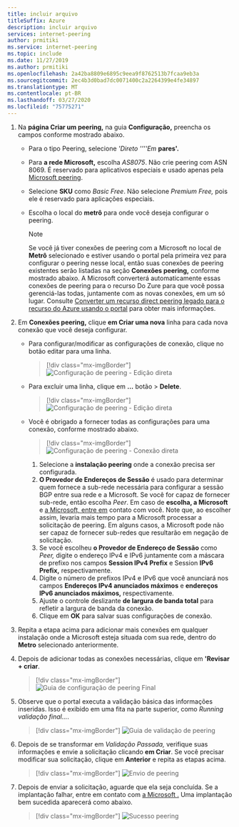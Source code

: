 ```yaml
---
title: incluir arquivo
titleSuffix: Azure
description: incluir arquivo
services: internet-peering
author: prmitiki
ms.service: internet-peering
ms.topic: include
ms.date: 11/27/2019
ms.author: prmitiki
ms.openlocfilehash: 2a42ba8809e6895c9eea9f8762513b7fcaa9eb3a
ms.sourcegitcommit: 2ec4b3d0bad7dc0071400c2a2264399e4fe34897
ms.translationtype: MT
ms.contentlocale: pt-BR
ms.lasthandoff: 03/27/2020
ms.locfileid: "75775271"
---
```

1. Na **página Criar um peering,** na guia **Configuração,** preencha os campos conforme mostrado abaixo.

    * Para o tipo Peering, selecione *'Direto ''''Em* **pares'.**
    * Para **a rede Microsoft,** escolha *AS8075*. Não crie peering com ASN 8069. É reservado para aplicativos especiais e usado apenas pela [Microsoft peering](mailto:peering@microsoft.com).
    * Selecione **SKU** como *Basic Free*. Não selecione *Premium Free,* pois ele é reservado para aplicações especiais.
    * Escolha o local do **metrô** para onde você deseja configurar o peering.

        > [!NOTE]
        > Se você já tiver conexões de peering com a Microsoft no local de **Metrô** selecionado e estiver usando o portal pela primeira vez para configurar o peering nesse local, então suas conexões de peering existentes serão listadas na seção **Conexões peering,** conforme mostrado abaixo. A Microsoft converterá automaticamente essas conexões de peering para o recurso Do Zure para que você possa gerenciá-las todas, juntamente com as novas conexões, em um só lugar. Consulte [Converter um recurso direct peering legado para o recurso do Azure usando o portal](../howto-legacy-direct-portal.md) para obter mais informações.
        >

1. Em **Conexões peering,** clique **em Criar uma nova** linha para cada nova conexão que você deseja configurar.

    * Para configurar/modificar as configurações de conexão, clique no botão editar para uma linha.

        > [!div class="mx-imgBorder"]
        > ![Configuração de peering - Edição direta](../media/setup-direct-conf-tab-edit.png)
    
    * Para excluir uma linha, clique em **...** botão > **Delete**.

        > [!div class="mx-imgBorder"]
        > ![Configuração de peering - Edição direta](../media/setup-direct-conf-tab-delete.png)

    * Você é obrigado a fornecer todas as configurações para uma conexão, conforme mostrado abaixo.

         > [!div class="mx-imgBorder"]
         > ![Configuração de peering - Conexão direta](../media/setup-direct-conf-tab-connection.png)

        1. Selecione a **instalação peering** onde a conexão precisa ser configurada.
        1. **O Provedor de Endereços de Sessão** é usado para determinar quem fornece a sub-rede necessária para configurar a sessão BGP entre sua rede e a Microsoft. Se você for capaz de fornecer sub-rede, então escolha *Peer*. Em caso de **escolha, a Microsoft** e [a Microsoft, entre em](mailto:peering@microsoft.com) contato com você. Note que, ao escolher assim, levaria mais tempo para a Microsoft processar a solicitação de peering. Em alguns casos, a Microsoft pode não ser capaz de fornecer sub-redes que resultarão em negação de solicitação.
        1. Se você escolheu **o Provedor de Endereço de Sessão** como *Peer,* digite o endereço IPv4 e IPv6 juntamente com a máscara de prefixo nos campos **Session IPv4 Prefix** e Session **IPv6 Prefix,** respectivamente.
        1. Digite o número de prefixos IPv4 e IPv6 que você anunciará nos campos **Endereços IPv4 anunciados máximos** e **endereços IPv6 anunciados máximos,** respectivamente.
        1. Ajuste o controle deslizante **de largura de banda total** para refletir a largura de banda da conexão.
        1. Clique em **OK** para salvar suas configurações de conexão.

1. Repita a etapa acima para adicionar mais conexões em qualquer instalação onde a Microsoft esteja situada com sua rede, dentro do **Metro** selecionado anteriormente.

1. Depois de adicionar todas as conexões necessárias, clique em **'Revisar + criar**.

    > [!div class="mx-imgBorder"]
    > ![Guia de configuração de peering Final](../media/setup-direct-conf-tab-final.png)

1. Observe que o portal executa a validação básica das informações inseridas. Isso é exibido em uma fita na parte superior, como *Running validação final...*.

    > [!div class="mx-imgBorder"]
    > ![Guia de validação de peering](../media/setup-direct-review-tab-validation.png)

1. Depois de se transformar em *Validação Passada,* verifique suas informações e envie a solicitação clicando **em Criar**. Se você precisar modificar sua solicitação, clique em **Anterior** e repita as etapas acima.

    > [!div class="mx-imgBorder"]
    > ![Envio de peering](../media/setup-direct-review-tab-submit.png)

1. Depois de enviar a solicitação, aguarde que ela seja concluída. Se a implantação falhar, entre em contato com [a Microsoft .](mailto:peering@microsoft.com) Uma implantação bem sucedida aparecerá como abaixo.

    > [!div class="mx-imgBorder"]
    > ![Sucesso peering](../media/setup-direct-success.png)
